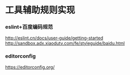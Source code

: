 # 工具辅助规则实现

### eslint+百度编码规范

http://eslint.cn/docs/user-guide/getting-started
http://sandbox.adx.xiaodutv.com/fe/styleguide/baidu.html

### editorconfig

https://editorconfig.org/